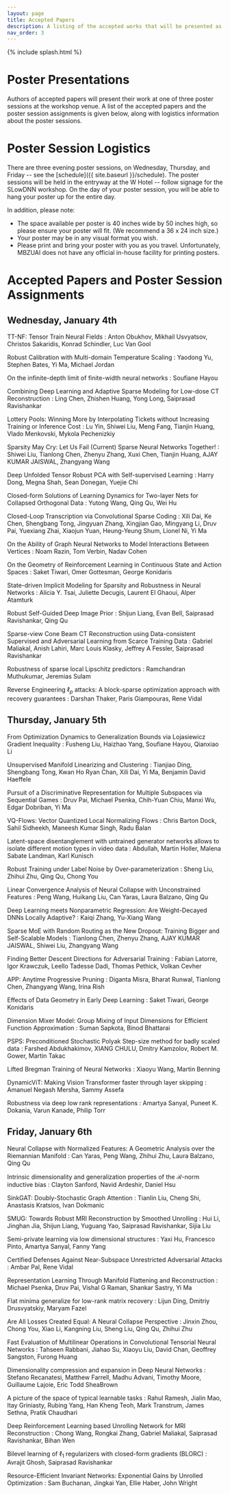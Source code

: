 ```yaml
---
layout: page
title: Accepted Papers
description: A listing of the accepted works that will be presented as posters at the workshop
nav_order: 3
---
```


{% include splash.html %}

# Poster Presentations

Authors of accepted papers will present their work at one of three poster
sessions at the workshop venue. A list of the accepted papers and the poster
session assignments is given below, along with logistics information about the
poster sessions.

# Poster Session Logistics

There are three evening poster sessions, on Wednesday, Thursday,
and Friday -- see the [schedule]({{ site.baseurl }}/schedule).
The poster sessions will be held in the entryway at the W Hotel --
follow signage for the SLowDNN workshop. 
On the day of your poster session, you will be able to hang your poster up for
the entire day. 

In addition, please note:

- The space available per poster is 40 inches wide by 50 inches high, so please
  ensure your poster will fit. (We recommend a 36 x 24 inch size.)
- Your poster may be in any visual format you wish.
- Please print and bring your poster with you as you travel. Unfortunately,
  MBZUAI does not have any official in-house facility for printing posters.

# Accepted Papers and Poster Session Assignments

## Wednesday, January 4th 

TT-NF: Tensor Train Neural Fields
  : Anton Obukhov, Mikhail Usvyatsov, Christos Sakaridis, Konrad Schindler, Luc Van Gool

Robust Calibration with Multi-domain Temperature Scaling
  : Yaodong Yu, Stephen Bates, Yi Ma, Michael Jordan

On the infinite-depth limit of finite-width neural networks
  : Soufiane Hayou

Combining Deep Learning and Adaptive Sparse Modeling for Low-dose CT Reconstruction
  : Ling Chen, Zhishen Huang, Yong Long, Saiprasad Ravishankar

Lottery Pools: Winning More by Interpolating Tickets without Increasing Training or Inference Cost
  : Lu Yin, Shiwei Liu, Meng Fang, Tianjin Huang, Vlado Menkovski, Mykola Pechenizkiy

Sparsity May Cry: Let Us Fail (Current) Sparse Neural Networks Together!
  : Shiwei Liu, Tianlong Chen, Zhenyu Zhang, Xuxi Chen, Tianjin Huang, AJAY KUMAR JAISWAL, Zhangyang Wang

Deep Unfolded Tensor Robust PCA with Self-supervised Learning
  : Harry Dong, Megna Shah, Sean Donegan, Yuejie Chi

Closed-form Solutions of Learning Dynamics for Two-layer Nets for Collapsed Orthogonal Data
  : Yutong Wang, Qing Qu, Wei Hu

Closed-Loop Transcription via Convolutional Sparse Coding
  : Xili Dai, Ke Chen, Shengbang Tong, Jingyuan Zhang, Xingjian Gao, Mingyang Li, Druv Pai, Yuexiang Zhai, Xiaojun Yuan, Heung-Yeung Shum, Lionel Ni, Yi Ma

On the Ability of Graph Neural Networks to Model Interactions Between Vertices
  : Noam Razin, Tom Verbin, Nadav Cohen

On the Geometry of Reinforcement Learning in Continuous State and Action Spaces
  : Saket Tiwari, Omer Gottesman, George Konidaris

State-driven Implicit Modeling for Sparsity and Robustness in Neural Networks
  : Alicia Y. Tsai, Juliette Decugis, Laurent El Ghaoui, Alper Atamturk

Robust Self-Guided Deep Image Prior
  : Shijun Liang, Evan Bell, Saiprasad Ravishankar, Qing Qu

Sparse-view Cone Beam CT Reconstruction using Data-consistent Supervised and Adversarial Learning from Scarce Training Data
  : Gabriel Maliakal, Anish Lahiri, Marc Louis Klasky, Jeffrey A Fessler, Saiprasad Ravishankar

Robustness of sparse local Lipschitz predictors
  : Ramchandran Muthukumar, Jeremias Sulam

Reverse Engineering $\ell_p$ attacks: A block-sparse optimization approach with recovery guarantees
  : Darshan Thaker, Paris Giampouras, Rene Vidal


## Thursday, January 5th 

From Optimization Dynamics to Generalization Bounds via Lojasiewicz Gradient Inequality
  : Fusheng Liu, Haizhao Yang, Soufiane Hayou, Qianxiao Li

Unsupervised Manifold Linearizing and Clustering
  : Tianjiao Ding, Shengbang Tong, Kwan Ho Ryan Chan, Xili Dai, Yi Ma, Benjamin David Haeffele

Pursuit of a Discriminative Representation for Multiple Subspaces via Sequential Games
  : Druv Pai, Michael Psenka, Chih-Yuan Chiu, Manxi Wu, Edgar Dobriban, Yi Ma

VQ-Flows: Vector Quantized Local Normalizing Flows
  : Chris Barton Dock, Sahil Sidheekh, Maneesh Kumar Singh, Radu Balan

Latent-space disentanglement with untrained generator networks allows to isolate different motion types in video data
  : Abdullah, Martin Holler, Malena Sabate Landman, Karl Kunisch

Robust Training under Label Noise by Over-parameterization
  : Sheng Liu, Zhihui Zhu, Qing Qu, Chong You

Linear Convergence Analysis of Neural Collapse with Unconstrained Features
  : Peng Wang, Huikang Liu, Can Yaras, Laura Balzano, Qing Qu

Deep Learning meets Nonparametric Regression: Are Weight-Decayed DNNs Locally Adaptive?
  : Kaiqi Zhang, Yu-Xiang Wang

Sparse MoE with Random Routing as the New Dropout: Training Bigger and Self-Scalable Models
  : Tianlong Chen, Zhenyu Zhang, AJAY KUMAR JAISWAL, Shiwei Liu, Zhangyang Wang

Finding Better Descent Directions for Adversarial Training
  : Fabian Latorre, Igor Krawczuk, Leello Tadesse Dadi, Thomas Pethick, Volkan Cevher

APP: Anytime Progressive Pruning
  : Diganta Misra, Bharat Runwal, Tianlong Chen, Zhangyang Wang, Irina Rish

Effects of Data Geometry in Early Deep Learning
  : Saket Tiwari, George Konidaris

Dimension Mixer Model: Group Mixing of Input Dimensions for Efficient Function Approximation
  : Suman Sapkota, Binod Bhattarai

PSPS: Preconditioned Stochastic Polyak Step-size method for badly scaled data
  : Farshed Abdukhakimov, XIANG CHULU, Dmitry Kamzolov, Robert M. Gower, Martin Takac

Lifted Bregman Training of Neural Networks
  : Xiaoyu Wang, Martin Benning

DynamicViT: Making Vision Transformer faster through layer skipping
  : Amanuel Negash Mersha, Sammy Assefa

Robustness via deep low rank representations
  : Amartya Sanyal, Puneet K. Dokania, Varun Kanade, Philip Torr

## Friday, January 6th 

Neural Collapse with Normalized Features: A Geometric Analysis over the Riemannian Manifold
  : Can Yaras, Peng Wang, Zhihui Zhu, Laura Balzano, Qing Qu

Intrinsic dimensionality and generalization properties of the $\mathcal{R}$-norm inductive bias
  : Clayton Sanford, Navid Ardeshir, Daniel Hsu

SinkGAT: Doubly-Stochastic Graph Attention
  : Tianlin Liu, Cheng Shi, Anastasis Kratsios, Ivan Dokmanic

SMUG: Towards Robust MRI Reconstruction by Smoothed Unrolling
  : Hui Li, Jinghan Jia, Shijun Liang, Yuguang Yao, Saiprasad Ravishankar, Sijia Liu

Semi-private learning via low dimensional structures
  : Yaxi Hu, Francesco Pinto, Amartya Sanyal, Fanny Yang

Certified Defenses Against Near-Subspace Unrestricted Adversarial Attacks
  : Ambar Pal, Rene Vidal

Representation Learning Through Manifold Flattening and Reconstruction
  : Michael Psenka, Druv Pai, Vishal G Raman, Shankar Sastry, Yi Ma

Flat minima generalize for low-rank matrix recovery
  : Lijun Ding, Dmitriy Drusvyatskiy, Maryam Fazel

Are All Losses Created Equal: A Neural Collapse Perspective
  : Jinxin Zhou, Chong You, Xiao Li, Kangning Liu, Sheng Liu, Qing Qu, Zhihui Zhu

Fast Evaluation of Multilinear Operations in Convolutional Tensorial Neural Networks
  : Tahseen Rabbani, Jiahao Su, Xiaoyu Liu, David Chan, Geoffrey Sangston, Furong Huang

Dimensionality compression and expansion in Deep Neural Networks
  : Stefano Recanatesi, Matthew Farrell, Madhu Advani, Timothy Moore, Guillaume Lajoie, Eric Todd SheaBrown

A picture of the space of typical learnable tasks
  : Rahul Ramesh, Jialin Mao, Itay Griniasty, Rubing Yang, Han Kheng Teoh, Mark Transtrum, James Sethna, Pratik Chaudhari

Deep Reinforcement Learning based Unrolling Network for MRI Reconstruction
  : Chong Wang, Rongkai Zhang, Gabriel Maliakal, Saiprasad Ravishankar, Bihan Wen

Bilevel learning of $\ell_{1}$ regularizers with closed-form gradients (BLORC)
  : Avrajit Ghosh, Saiprasad Ravishankar

Resource-Efficient Invariant Networks: Exponential Gains by Unrolled Optimization
  : Sam Buchanan, Jingkai Yan, Ellie Haber, John Wright
